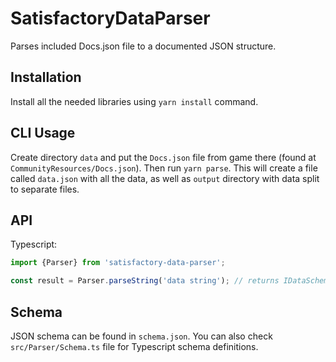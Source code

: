 # SatisfactoryDataParser
Parses included Docs.json file to a documented JSON structure.

## Installation

Install all the needed libraries using `yarn install` command.

## CLI Usage

Create directory `data` and put the `Docs.json` file from game there (found at `CommunityResources/Docs.json`). Then run `yarn parse`.
This will create a file called `data.json` with all the data, as well as `output` directory with data split to separate files.

## API

Typescript:

```typescript
import {Parser} from 'satisfactory-data-parser';

const result = Parser.parseString('data string'); // returns IDataSchema
```

## Schema

JSON schema can be found in `schema.json`. You can also check `src/Parser/Schema.ts` file for Typescript schema definitions.
